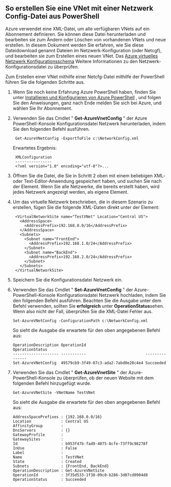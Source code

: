 ## <a name="how-to-create-a-vnet-using-a-network-config-file-from-powershell"></a>So erstellen Sie eine VNet mit einer Netzwerk Config-Datei aus PowerShell

Azure verwendet eine XML-Datei, um alle verfügbaren VNets auf ein Abonnement definieren. Sie können diese Datei herunterladen und bearbeiten sie zum Ändern oder Löschen von vorhandenen VNets und neue erstellen. In diesem Dokument werden Sie erfahren, wie Sie diese Dateidownload genannt Dateien im Netzwerk-Konfiguration (oder Netcgf), und bearbeiten sie zum Erstellen eines neuen VNet. Das [Azure virtuelles Netzwerk Konfigurationsschema](https://msdn.microsoft.com/library/azure/jj157100.aspx) Weitere Informationen zu den Netzwerk-Konfigurationsdatei zu überprüfen.

Zum Erstellen einer VNet mithilfe einer Netcfg-Datei mithilfe der PowerShell führen Sie die folgenden Schritte aus.

1. Wenn Sie noch keine Erfahrung Azure PowerShell haben, finden Sie unter [Installieren und Konfigurieren von Azure PowerShell](../articles/powershell-install-configure.md) , und folgen Sie den Anweisungen, ganz nach Ende melden Sie sich bei Azure, und wählen Sie Ihr Abonnement.
2. Verwenden Sie das Cmdlet " **Get-AzureVnetConfig** " der Azure PowerShell-Konsole Konfigurationsdatei Netzwerk herunterladen, indem Sie den folgenden Befehl ausführen. 

        Get-AzureVNetConfig -ExportToFile c:\NetworkConfig.xml

    Erwartetes Ergebnis:

        XMLConfiguration                                                                                                     
        ----------------                                                                                                     
        <?xml version="1.0" encoding="utf-8"?>...  

3. Öffnen Sie die Datei, die Sie in Schritt 2 oben mit einem beliebigen XML- oder Text-Editor-Anwendung gespeichert haben, und suchen Sie nach der **<VirtualNetworkSites>** Element. Wenn Sie alle Netzwerke, die bereits erstellt haben, wird jedes Netzwerk angezeigt werden, als eigene **<VirtualNetworkSite>** Element.
4. Um das virtuelle Netzwerk beschrieben, die in diesem Szenario zu erstellen, fügen Sie die folgende XML-Daten direkt unter der **<VirtualNetworkSites>** Element:

        <VirtualNetworkSite name="TestVNet" Location="Central US">
          <AddressSpace>
            <AddressPrefix>192.168.0.0/16</AddressPrefix>
          </AddressSpace>
          <Subnets>
            <Subnet name="FrontEnd">
              <AddressPrefix>192.168.1.0/24</AddressPrefix>
            </Subnet>
            <Subnet name="BackEnd">
              <AddressPrefix>192.168.2.0/24</AddressPrefix>
            </Subnet>
          </Subnets>
        </VirtualNetworkSite>

9.  Speichern Sie die Konfigurationsdatei Netzwerk ein.
10. Verwenden Sie das Cmdlet " **Set-AzureVnetConfig** " der Azure-PowerShell-Konsole Konfigurationsdatei Netzwerk hochladen, indem Sie den folgenden Befehl ausführen. Beachten Sie die Ausgabe unter dem Befehl verwenden, sollten Sie **erfolgreich** unter **OperationStatus**sehen. Wenn also nicht der Fall, überprüfen Sie die XML-Datei Fehler aus.

        Set-AzureVNetConfig -ConfigurationPath c:\NetworkConfig.xml

    So sieht die Ausgabe die erwartete für den oben angegebenen Befehl aus:

        OperationDescription OperationId                          OperationStatus
        -------------------- -----------                          ---------------
        Set-AzureVNetConfig  49579cb9-3f49-07c3-ada2-7abd0e28c4e4 Succeeded 
    
11. Verwenden Sie das Cmdlet " **Get-AzureVnetSite** " der Azure-PowerShell-Konsole zu überprüfen, ob der neuen Website mit dem folgenden Befehl hinzugefügt wurde. 

        Get-AzureVNetSite -VNetName TestVNet

    So sieht die Ausgabe die erwartete für den oben angegebenen Befehl aus:

        AddressSpacePrefixes : {192.168.0.0/16}
        Location             : Central US
        AffinityGroup        : 
        DnsServers           : {}
        GatewayProfile       : 
        GatewaySites         : 
        Id                   : b953f47b-fad9-4075-8cfe-73ff9c98278f
        InUse                : False
        Label                : 
        Name                 : TestVNet
        State                : Created
        Subnets              : {FrontEnd, BackEnd}
        OperationDescription : Get-AzureVNetSite
        OperationId          : 3f35d533-1f38-09c0-b286-3d07cd0904d8
        OperationStatus      : Succeeded